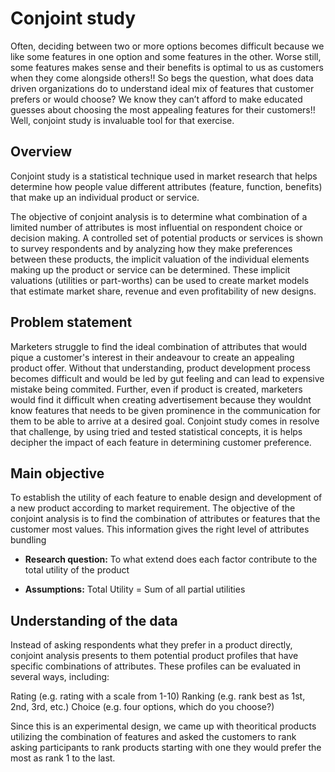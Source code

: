 # Conjoint study
Often, deciding between two or more options becomes difficult because we like some features in one option and some features in the other. Worse still, some features makes sense and their benefits is optimal to us as customers when they come alongside others!! So begs the question, what does data driven organizations do to understand ideal mix of features that customer prefers or would choose? We know they can’t afford to make educated guesses about choosing the most appealing features for their customers!! Well, conjoint study is invaluable tool for that exercise.

## Overview
Conjoint study is a statistical technique used in market research that helps determine how people value different attributes (feature, function, benefits) that make up an individual product or service.

The objective of conjoint analysis is to determine what combination of a limited number of attributes is most influential on respondent choice or decision making. A controlled set of potential products or services is shown to survey respondents and by analyzing how they make preferences between these products, the implicit valuation of the individual elements making up the product or service can be determined. These implicit valuations (utilities or part-worths) can be used to create market models that estimate market share, revenue and even profitability of new designs.


## Problem statement
Marketers struggle to find the ideal combination of attributes that would pique a customer's interest in their andeavour to create an appealing product offer. Without that understanding, product development process becomes difficult and would be led by gut feeling and can lead to expensive mistake being commited. Further, even if product is created, marketers would find it difficult when creating advertisement because they wouldnt know features that needs to be given prominence in the communication for them to be able to arrive at a desired goal.
Conjoint study comes in resolve that challenge, by using tried and tested statistical concepts, it is helps decipher the impact of each feature in determining customer preference.

## Main objective
To establish the utility of each feature to enable design and development of a new product according to market requirement.
The objective of the conjoint analysis is to find the combination of attributes or features that the customer most values. This information gives the right level of attributes bundling
    
- **Research question:** To what extend does each factor contribute to the total utility of the product
    
- **Assumptions:** Total Utility = Sum of all partial utilities

## Understanding of the data
Instead of asking respondents what they prefer in a product directly, conjoint analysis presents to them potential product profiles that have specific combinations of attributes. These profiles can be evaluated in several ways, including:

Rating (e.g. rating with a scale from 1-10)
Ranking (e.g. rank best as 1st, 2nd, 3rd, etc.)
Choice (e.g. four options, which do you choose?)

Since this is an experimental design, we came up with theoritical products utilizing the combination of features and asked the customers to rank asking participants to rank products starting with one they would prefer the most as rank 1 to the last.
